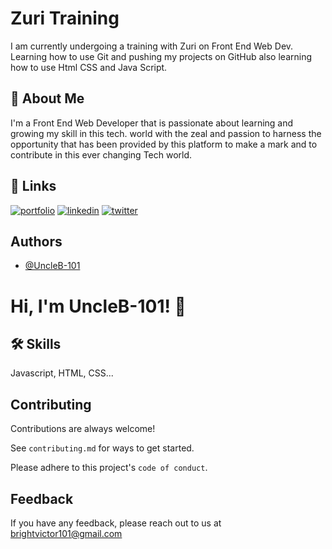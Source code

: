 
# Zuri Training

I am currently undergoing a training with Zuri on Front End Web Dev. 
Learning how to use Git and pushing my projects on GitHub also learning how to use Html CSS and Java Script.

## 🚀 About Me
I'm a Front End Web Developer that is passionate about learning and growing my skill in this tech. world with the zeal and passion to harness the opportunity that has been provided by this platform to make a mark and to contribute in this ever changing Tech world.


## 🔗 Links
[![portfolio](https://img.shields.io/badge/my_portfolio-000?style=for-the-badge&logo=ko-fi&logoColor=white)](https://replit.com/@BrightVictor/Portifolio-Task?v=2)
[![linkedin](https://img.shields.io/badge/linkedin-0A66C2?style=for-the-badge&logo=linkedin&logoColor=white)](https://www.linkedin.com/in/bright-victor-4b7833a7/)
[![twitter](https://img.shields.io/badge/twitter-1DA1F2?style=for-the-badge&logo=twitter&logoColor=white)](https://twitter.com/BRIGHTVICTOR)


## Authors

- [@UncleB-101](https://github.com/UncleB-101)


# Hi, I'm UncleB-101! 👋


## 🛠 Skills
Javascript, HTML, CSS...


## Contributing

Contributions are always welcome!

See `contributing.md` for ways to get started.

Please adhere to this project's `code of conduct`.


## Feedback

If you have any feedback, please reach out to us at brightvictor101@gmail.com



